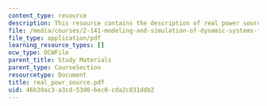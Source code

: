 ```yaml
---
content_type: resource
description: This resource contains the description of real power sources.
file: /media/courses/2-141-modeling-and-simulation-of-dynamic-systems-fall-2006/46b39ac3a3cd53d66ec0cda2c831ddb2_real_powr_source.pdf
file_type: application/pdf
learning_resource_types: []
ocw_type: OCWFile
parent_title: Study Materials
parent_type: CourseSection
resourcetype: Document
title: real_powr_source.pdf
uid: 46b39ac3-a3cd-53d6-6ec0-cda2c831ddb2
---
```

